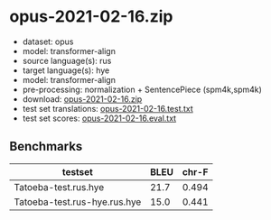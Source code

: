 # opus-2021-02-16.zip

* dataset: opus
* model: transformer-align
* source language(s): rus
* target language(s): hye
* model: transformer-align
* pre-processing: normalization + SentencePiece (spm4k,spm4k)
* download: [opus-2021-02-16.zip](https://object.pouta.csc.fi/Tatoeba-MT-models/rus-hye/opus-2021-02-16.zip)
* test set translations: [opus-2021-02-16.test.txt](https://object.pouta.csc.fi/Tatoeba-MT-models/rus-hye/opus-2021-02-16.test.txt)
* test set scores: [opus-2021-02-16.eval.txt](https://object.pouta.csc.fi/Tatoeba-MT-models/rus-hye/opus-2021-02-16.eval.txt)

## Benchmarks

| testset               | BLEU  | chr-F |
|-----------------------|-------|-------|
| Tatoeba-test.rus.hye 	| 21.7 	| 0.494 |
| Tatoeba-test.rus-hye.rus.hye 	| 15.0 	| 0.441 |

